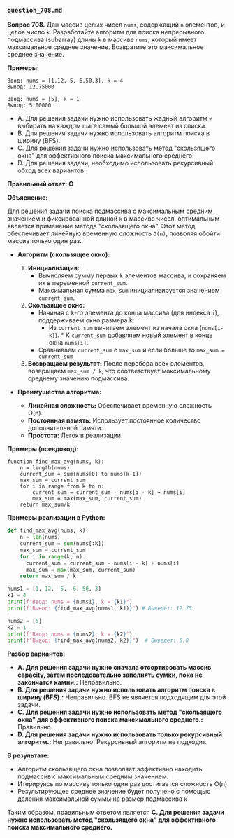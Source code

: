 ### `question_708.md`

**Вопрос 708.** Дан массив целых чисел `nums`, содержащий `n` элементов, и целое число `k`. Разработайте алгоритм для поиска непрерывного подмассива (subarray) длины `k` в массиве `nums`, который имеет максимальное среднее значение. Возвратите это максимальное среднее значение.

**Примеры:**

```
Ввод: nums = [1,12,-5,-6,50,3], k = 4
Вывод: 12.75000

Ввод: nums = [5], k = 1
Вывод: 5.00000
```

-  A. Для решения задачи нужно использовать жадный алгоритм и выбирать на каждом шаге самый большой элемент из списка.
-  B. Для решения задачи нужно использовать алгоритм поиска в ширину (BFS).
- C. Для решения задачи нужно использовать метод "скользящего окна" для эффективного поиска максимального среднего.
- D. Для решения задачи, необходимо использовать рекурсивный обход всех вариантов.

**Правильный ответ: C**

**Объяснение:**

Для решения задачи поиска подмассива с максимальным средним значением и фиксированной длиной `k` в массиве чисел, оптимальным является применение метода "скользящего окна". Этот метод обеспечивает линейную временную сложность `O(n)`, позволяя обойти массив только один раз.

*   **Алгоритм (скользящее окно):**
    1.  **Инициализация:**
         *  Вычисляем сумму первых `k` элементов массива, и сохраняем их в переменной `current_sum`.
         *    Максимальная сумма `max_sum`  инициализируется  значением `current_sum`.
    2. **Скользящее окно:**
         *    Начиная с  `k`-го элемента до конца массива (для индекса  `i`),  поддерживаем окно размера k:
              *  Из `current_sum` вычитаем элемент из начала окна (`nums[i-k]`).
             * К `current_sum` добавляем новый элемент в конце окна `nums[i]`.
         *   Сравниваем  `current_sum`  с `max_sum` и если  больше то `max_sum = current_sum`
    3.  **Возвращаем результат:**  После перебора всех элементов, возвращаем `max_sum / k`,  что соответствует  максимальному среднему значению подмассива.

*   **Преимущества алгоритма:**
    *   **Линейная сложность:**  Обеспечивает временную сложность O(n).
    *   **Постоянная память:**  Использует постоянное количество дополнительной памяти.
    *   **Простота:** Легок в реализации.

**Примеры (псевдокод):**

```
function find_max_avg(nums, k):
    n = length(nums)
    current_sum = sum(nums[0] to nums[k-1])
    max_sum = current_sum
    for i in range from k to n:
        current_sum = current_sum - nums[i - k] + nums[i]
        max_sum = max(max_sum, current_sum)
    return max_sum/k
```

**Примеры реализации в Python:**
```python
def find_max_avg(nums, k):
    n = len(nums)
    current_sum = sum(nums[:k])
    max_sum = current_sum
    for i in range(k, n):
      current_sum = current_sum - nums[i - k] + nums[i]
      max_sum = max(max_sum, current_sum)
    return max_sum / k

nums1 = [1, 12, -5, -6, 50, 3]
k1 = 4
print(f"Ввод: nums = {nums1}, k = {k1}")
print(f"Вывод: {find_max_avg(nums1, k1)}") # Выведет: 12.75

nums2 = [5]
k2 = 1
print(f"Ввод: nums = {nums2}, k = {k2}")
print(f"Вывод: {find_max_avg(nums2, k2)}")  # Выведет: 5.0
```
**Разбор вариантов:**
*   **A. Для решения задачи нужно сначала отсортировать массив capacity, затем последовательно заполнять сумки, пока не закончатся камни.:** Неправильно.
*  **B. Для решения задачи нужно использовать алгоритм поиска в ширину (BFS).:** Неправильно. BFS не является подходящим для этой задачи.
*  **C. Для решения задачи нужно использовать метод "скользящего окна" для эффективного поиска максимального среднего.:** Правильно.
* **D. Для решения задачи нужно использовать только рекурсивный алгоритм.:** Неправильно. Рекурсивный алгоритм не подходит.

**В результате:**
*  Алгоритм скользящего окна позволяет эффективно находить подмассив с максимальным средним значением.
*  Итерируясь по массиву только один раз достигается  сложность O(n)
*  Результирующее среднее  значение будет получено с помощью деления  максимальной суммы на размер подмассива `k`

Таким образом, правильным ответом является **C. Для решения задачи нужно использовать метод "скользящего окна" для эффективного поиска максимального среднего.**
